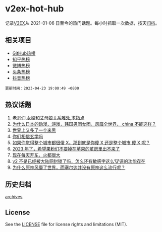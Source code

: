 # v2ex-hot-hub

 记录[V2EX](https://www.v2ex.com/)从 2021-01-06 日至今的热门话题。每小时抓取一次数据，按天[归档](archives)。
 
 ## 相关项目

- [GitHub热榜](https://github.com/it985/github-hot-hub)
- [知乎热榜](https://github.com/it985/zhihu-hot-hub)
- [微博热榜](https://github.com/it985/weibo-hot-hub)
- [头条热榜](https://github.com/it985/toutiao-hot-hub)
- [抖音热榜](https://github.com/it985/douyin-hot-hub)


 `更新时间：2023-04-23 19:00:49 +0800`

## 热议话题

1. [老哥们,女婿和丈母娘关系难处,求指点](https://www.v2ex.com/t/934693)
1. [为什么日本的动漫、游戏，韩国男团女团，风靡全世界， china 不能这样？](https://www.v2ex.com/t/934702)
1. [世界上又多了一个米黑](https://www.v2ex.com/t/934589)
1. [你们相信玄学吗](https://www.v2ex.com/t/934672)
1. [如果你觉得整个城市都很傻 X，那到底是你傻 X 还是整个城市 傻 X 呢？](https://www.v2ex.com/t/934666)
1. [2023 年了，希望果粉们不要掉在苹果的茧房里出不来了](https://www.v2ex.com/t/934627)
1. [现在每天开车，火都很大](https://www.v2ex.com/t/934731)
1. [v2 不是已经被大陆网封锁了吗，怎么还有敏感字这么🐮逼的功能存在](https://www.v2ex.com/t/934699)
1. [为什么原神风靡了世界，而塞尔达并没有原神这么流行呢？](https://www.v2ex.com/t/934788)

## 历史归档

[archives](archives)

## License

See the [LICENSE](LICENSE) file for license rights and limitations (MIT).
